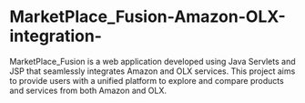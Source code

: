 # MarketPlace_Fusion-Amazon-OLX-integration-
MarketPlace_Fusion is a web application developed using Java Servlets and JSP that seamlessly integrates Amazon and OLX services. This project aims to provide users with a unified platform to explore and compare products and services from both Amazon and OLX.
